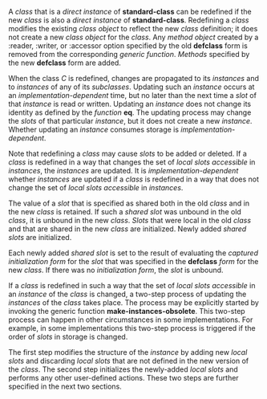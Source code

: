  

A *class* that is a *direct instance* of **standard-class** can be redefined if the new *class* is also a *direct instance* of **standard-class**. Redefining a *class* modifies the existing *class object* to reflect the new *class* definition; it does not create a new *class object* for the *class*. Any *method object* created by a :reader, :writer, or :accessor option specified by the old **defclass** form is removed from the corresponding *generic function*. *Methods* specified by the new **defclass** form are added.  



When the class *C* is redefined, changes are propagated to its *instances* and to *instances* of any of its *subclasses*. Updating such an *instance* occurs at an *implementation-dependent* time, but no later than the next time a *slot* of that *instance* is read or written. Updating an *instance* does not change its identity as defined by the *function* **eq**. The updating process may change the *slots* of that particular *instance*, but it does not create a new *instance*. Whether updating an *instance* consumes storage is *implementation-dependent*. 

Note that redefining a *class* may cause *slots* to be added or deleted. If a *class* is redefined in a way that changes the set of *local slots accessible* in *instances*, the *instances* are updated. It is *implementation-dependent* whether *instances* are updated if a *class* is redefined in a way that does not change the set of *local slots accessible* in *instances*. 

The value of a *slot* that is specified as shared both in the old *class* and in the new *class* is retained. If such a *shared slot* was unbound in the old *class*, it is unbound in the new *class*. *Slots* that were local in the old *class* and that are shared in the new *class* are initialized. Newly added *shared slots* are initialized. 

Each newly added *shared slot* is set to the result of evaluating the *captured initialization form* for the *slot* that was specified in the **defclass** *form* for the new *class*. If there was no *initialization form*, the *slot* is unbound. 

If a *class* is redefined in such a way that the set of *local slots accessible* in an *instance* of the *class* is changed, a two-step process of updating the *instances* of the *class* takes place. The process may be explicitly started by invoking the generic function **make-instances-obsolete**. This two-step process can happen in other circumstances in some implementations. For example, in some implementations this two-step process is triggered if the order of *slots* in storage is changed. 

The first step modifies the structure of the *instance* by adding new *local slots* and discarding *local slots* that are not defined in the new version of the *class*. The second step initializes the newly-added *local slots* and performs any other user-defined actions. These two steps are further specified in the next two sections. 

